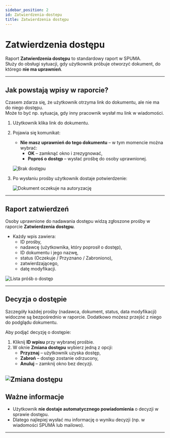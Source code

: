 ```yaml
---
sidebar_position: 2
id: Zatwierdzenia-dostepu
title: Zatwierdzenia dostępu
---
```


# Zatwierdzenia dostępu  

Raport **Zatwierdzenia dostępu** to standardowy raport w SPUMA.  
Służy do obsługi sytuacji, gdy użytkownik próbuje otworzyć dokument, do którego **nie ma uprawnień**.  

---

## Jak powstają wpisy w raporcie?  

Czasem zdarza się, że użytkownik otrzyma link do dokumentu, ale nie ma do niego dostępu.  
Może to być np. sytuacja, gdy inny pracownik wysłał mu link w wiadomości.  

1. Użytkownik klika link do dokumentu.  
2. Pojawia się komunikat:  

   - **Nie masz uprawnień do tego dokumentu** – w tym momencie można wybrać:  
     - **OK** – zamknąć okno i zrezygnować,  
     - **Poproś o dostęp** – wysłać prośbę do osoby uprawnionej.  

   ![Brak dostępu](/img/dostep.png)  

3. Po wysłaniu prośby użytkownik dostaje potwierdzenie:  

   ![Dokument oczekuje na autoryzację](/img/dostep2.png)  

---

## Raport zatwierdzeń  

Osoby uprawnione do nadawania dostępu widzą zgłoszone prośby w raporcie **Zatwierdzenia dostępu**.  

- Każdy wpis zawiera:  
  - ID prośby,  
  - nadawcę (użytkownika, który poprosił o dostęp),  
  - ID dokumentu i jego nazwę,  
  - status (Oczekuje / Przyznano / Zabroniono),  
  - zatwierdzającego,  
  - datę modyfikacji.  

![Lista próśb o dostęp](/img/dostep3.png)  

---

## Decyzja o dostępie  

Szczegóły każdej prośby (nadawca, dokument, status, data modyfikacji) widoczne są bezpośrednio w raporcie. Dodatkowo możesz przejść z niego do podglądu dokumentu.  

Aby podjąć decyzję o dostępie:  

1. Kliknij **ID wpisu** przy wybranej prośbie.  
2. W oknie **Zmiana dostępu** wybierz jedną z opcji:  
   - **Przyznaj** – użytkownik uzyska dostęp,  
   - **Zabroń** – dostęp zostanie odrzucony,  
   - **Anuluj** – zamknij okno bez decyzji.  

![Zmiana dostępu](/img/dostep4.png)  
---

## Ważne informacje  

- Użytkownik **nie dostaje automatycznego powiadomienia** o decyzji w sprawie dostępu.  
- Dlatego najlepiej wysłać mu informację o wyniku decyzji (np. w wiadomości SPUMA lub mailowo).  

---
